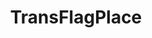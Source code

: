---
title: TransFlagPlace
crosslinks:
- place
- DetroitRedWings
- Kanye
- AmericanFlaginPlace
- AcePlace
- transresistance
- FloydVsVoid
- PinkVomitMonster
- traaaaaaannnnnnnnnns
- Placehistory
- 4chan
- asktransgender
- Monstercat
- trans
- AvoArmy
- armenia
- TransSpace
---